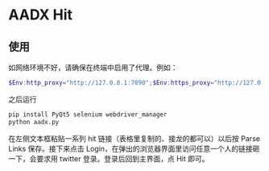 # AADX Hit

## 使用

如网络环境不好，请确保在终端中启用了代理。例如：

```powershell
$Env:http_proxy="http://127.0.0.1:7890";$Env:https_proxy="http://127.0.0.1:7890"
```

之后运行

```bash
pip install PyQt5 selenium webdriver_manager
python aadx.py
```

在左侧文本框粘贴一系列 hit 链接（表格里复制的、接龙的都可以）以后按 Parse Links 保存。接下来点击 Login，在弹出的浏览器界面里访问任意一个人的链接砸一下，会要求用 twitter 登录。登录后回到主界面，点 Hit 即可。